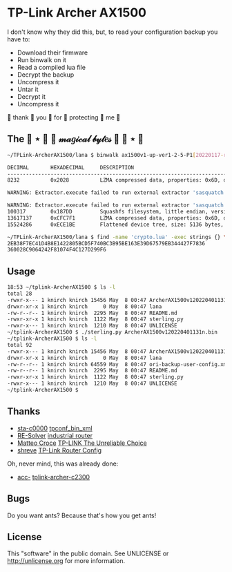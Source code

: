 TP-Link Archer AX1500
=====================

I don't know why they did this, but, to read your configuration backup you have to:

- Download their firmware
- Run binwalk on it
- Read a compiled lua file
- Decrypt the backup
- Uncompress it
- Untar it
- Decrypt it
- Uncompress it

:clap: thank :clap: you :clap: for :clap: protecting :clap: me :clap:

## The 🍫 ⋆ 🍒  🎀  𝓂𝒶𝑔𝒾𝒸𝒶𝓁 𝒷𝓎𝓉𝑒𝓈  🎀  🍒 ⋆ 🍫

```sh
~/TPLink-ArcherAX1500/lana $ binwalk ax1500v1-up-ver1-2-5-P1[20220117-rel51891]_2022-01-17_14.30.10.bin -eM -d0

DECIMAL       HEXADECIMAL     DESCRIPTION
--------------------------------------------------------------------------------
8232          0x2028          LZMA compressed data, properties: 0x6D, dictionary size: 4194304 bytes, uncompressed size: 389196 bytes

WARNING: Extractor.execute failed to run external extractor 'sasquatch -p 1 -le -d 'squashfs-root-0' '%e'': [Errno 2] No such file or directory: 'sasquatch', 'sasquatch -p 1 -le -d 'squashfs-root-0' '%e'' might not be installed correctly

WARNING: Extractor.execute failed to run external extractor 'sasquatch -p 1 -be -d 'squashfs-root-0' '%e'': [Errno 2] No such file or directory: 'sasquatch', 'sasquatch -p 1 -be -d 'squashfs-root-0' '%e'' might not be installed correctly
100317        0x187DD         Squashfs filesystem, little endian, version 4.0, compression:xz, size: 13514193 bytes, 2598 inodes, blocksize: 262144 bytes, created: 2022-01-17 06:24:41
13617137      0xCFC7F1        LZMA compressed data, properties: 0x6D, dictionary size: 4194304 bytes, uncompressed size: 4992864 bytes
15524286      0xECE1BE        Flattened device tree, size: 5136 bytes, version: 17

~/TPLink-ArcherAX1500/lana $ find -name 'crypto.lua' -exec strings {} \; | grep secret -A2 | tail -n2
2EB38F7EC41D4B8E1422805BCD5F740BC3B95BE163E39D67579EB344427F7836
360028C9064242F81074F4C127D299F6
```

Usage
-----

```sh
18:53 ~/tplink-ArcherAX1500 $ ls -l
total 28
-rwxr-x--- 1 knirch knirch 15456 May  8 00:47 ArcherAX1500v120220401131n.bin
drwxr-xr-x 1 knirch knirch     0 May  8 00:47 lana
-rw-r--r-- 1 knirch knirch  2295 May  8 00:47 README.md
-rwxr-xr-x 1 knirch knirch  1122 May  8 00:47 sterling.py
-rwxr-x--- 1 knirch knirch  1210 May  8 00:47 UNLICENSE
~/tplink-ArcherAX1500 $ ./sterling.py ArcherAX1500v120220401131n.bin
~/tplink-ArcherAX1500 $ ls -l
total 92
-rwxr-x--- 1 knirch knirch 15456 May  8 00:47 ArcherAX1500v120220401131n.bin
drwxr-xr-x 1 knirch knirch     0 May  8 00:47 lana
-rw-r--r-- 1 knirch knirch 64559 May  8 00:47 ori-backup-user-config.xml
-rw-r--r-- 1 knirch knirch  2295 May  8 00:47 README.md
-rwxr-xr-x 1 knirch knirch  1122 May  8 00:47 sterling.py
-rwxr-x--- 1 knirch knirch  1210 May  8 00:47 UNLICENSE
~/tplink-ArcherAX1500 $
```


Thanks
------

- [sta-c0000](https://github.com/sta-c0000) [tpconf_bin_xml](https://github.com/sta-c0000/tpconf_bin_xml/)
- [RE-Solver](https://github.com/RE-Solver) [industrial router](https://resolverblog.blogspot.com/2023/02/tp-link-tl-r483g-industrial-router.html)
- [Matteo Croce](https://teknoraver.net/) [TP-LINK The Unreliable Choice](https://teknoraver.net/software/hacks/tplink/)
- [shreve](https://gist.github.com/shreve) [TP-Link Router Config](https://gist.github.com/shreve/7a6413f087c15b233a69bb46edcfec17)

Oh, never mind, this was already done:

- [acc-](https://github.com/acc-) [tplink-archer-c2300](https://github.com/acc-/tplink-archer-c2300/wiki/Backup-Restore-config-files)


Bugs
----
Do you want ants? Because that's how you get ants!


License
------
This "software" in the public domain.
See UNLICENSE or http://unlicense.org for more information.
